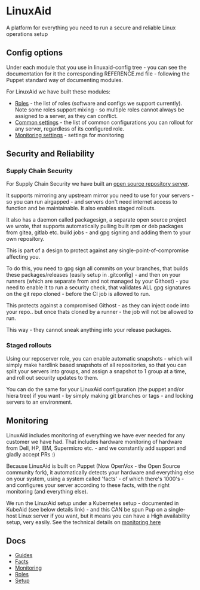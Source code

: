 # LinuxAid

A platform for everything you need to run a secure and reliable Linux operations setup

## Config options

Under each module that you use in linuxaid-config tree - you can see the documentation for it the corresponding REFERENCE.md file - following the Puppet standard way of documenting modules.

For LinuxAid we have built these modules:

- [Roles](https://github.com/Obmondo/LinuxAid/blob/master/modules/enableit/role/REFERENCE.md) - the list of roles (software and configs we support currently). Note some roles support mixing - so multiple roles cannot always be assigned to a server, as they can conflict.
- [Common settings](https://github.com/Obmondo/LinuxAid/blob/master/modules/enableit/common/REFERENCE.md) - the list of common configurations you can rollout for any server, regardless of its configured role.
- [Monitoring settings](https://github.com/Obmondo/LinuxAid/blob/master/modules/enableit/monitor/REFERENCE.md) - settings for monitoring

## Security and Reliability

### Supply Chain Security

For Supply Chain Security we have built an [open source repository server](https://gitea.obmondo.com/EnableIT/LinuxAid/src/branch/master/modules/enableit/role/REFERENCE.md#role--package_management--repo).

It supports mirroring any upstream mirror you need to use for your servers - so you can run airgapped - and servers don't need internet access to function and be maintainable. It also enables staged rollouts.

It also has a daemon called packagesign, a separate open source project we wrote, that supports automatically pulling built rpm or deb packages from gitea, gitlab etc. build jobs - and gpg signing and adding them to your own repository.

This is part of a design to protect against any single-point-of-compromise affecting you.

To do this, you need to gpg sign all commits on your branches, that builds these packages/releases (easily setup in .gitconfig) - and then on your runners (which are separate from and not managed by your Githost) - you need to enable it to run a security check, that validates ALL gpg signatures on the git repo cloned - before the CI job is allowed to run.

This protects against a compromised Githost - as they can inject code into your repo.. but once thats cloned by a runner - the job will not be allowed to run.

This way - they cannot sneak anything into your release packages.

### Staged rollouts

Using our reposerver role, you can enable automatic snapshots - which will simply make hardlink based snapshots of all repositories, so that you can split your servers into groups, and assign a snapshot to 1 group at a time, and roll out security updates to them.

You can do the same for your LinuxAid configuration (the puppet and/or hiera tree) if you want - by simply making git branches or tags - and locking servers to an environment.

## Monitoring

LinuxAid includes monitoring of everything we have ever needed for any customer we have had.
That includes hardware monitoring of hardware from Dell, HP, IBM, Supermicro etc. - and we constantly add support and gladly accept PRs :)

Because LinuxAid is built on Puppet (Now OpenVox - the Open Source community fork), it automatically detects your hardware and everything else on your system, using a system called 'facts' - of which there's 1000's - and configures your server according to these facts, with the right monitoring (and everything else).

We run the LinuxAid setup under a Kubernetes setup - documented in KubeAid (see below details link) - and this CAN be spun Pup on a single-host Linux server if you want, but it means you can have a High availability setup, very easily.
See the technical details on [monitoring here](https://github.com/Obmondo/LinuxAid/blob/master/docs/monitoring/monitoring.md)

## Docs

* [Guides](./docs/guides)
* [Facts](./docs/facts)
* [Monitoring](./docs/monitoring)
* [Roles](./docs/roles)
* [Setup](./docs/setup)

